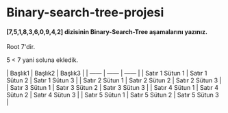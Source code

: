# Binary-search-tree-projesi

#### [7,5,1,8,3,6,0,9,4,2] dizisinin Binary-Search-Tree aşamalarını yazınız.

Root 7'dir.

5 < 7 yani soluna ekledik.

| Başlık1 | Başlık2 | Başlık3 |
| —— | —— | —— |
| Satır 1 Sütun 1 | Satır 1 Sütun 2 | Satır 1 Sütun 3 |
| Satır 2 Sütun 1 | Satır 2 Sütun 2 | Satır 2 Sütun 3 |
| Satır 3 Sütun 1 | Satır 3 Sütun 2 | Satır 3 Sütun 3 |
| Satır 4 Sütun 1 | Satır 4 Sütun 2 | Satır 4 Sütun 3 |
| Satır 5 Sütun 1 | Satır 5 Sütun 2 | Satır 5 Sütun 3 |


